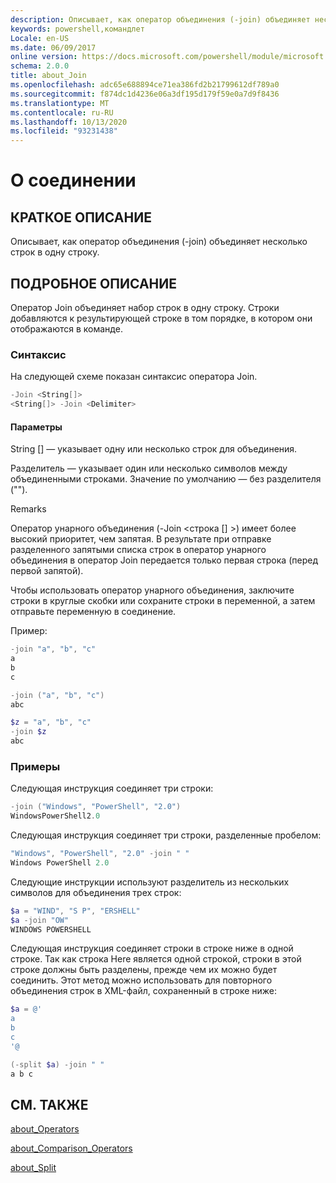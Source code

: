 ```yaml
---
description: Описывает, как оператор объединения (-join) объединяет несколько строк в одну строку.
keywords: powershell,командлет
Locale: en-US
ms.date: 06/09/2017
online version: https://docs.microsoft.com/powershell/module/microsoft.powershell.core/about/about_join?view=powershell-6&WT.mc_id=ps-gethelp
schema: 2.0.0
title: about_Join
ms.openlocfilehash: adc65e688894ce71ea386fd2b21799612df789a0
ms.sourcegitcommit: f874dc1d4236e06a3df195d179f59e0a7d9f8436
ms.translationtype: MT
ms.contentlocale: ru-RU
ms.lasthandoff: 10/13/2020
ms.locfileid: "93231438"
---
```

# <a name="about-join"></a>О соединении

## <a name="short-description"></a>КРАТКОЕ ОПИСАНИЕ
Описывает, как оператор объединения (-join) объединяет несколько строк в одну строку.

## <a name="long-description"></a>ПОДРОБНОЕ ОПИСАНИЕ

Оператор Join объединяет набор строк в одну строку. Строки добавляются к результирующей строке в том порядке, в котором они отображаются в команде.

### <a name="syntax"></a>Синтаксис

На следующей схеме показан синтаксис оператора Join.

```powershell
-Join <String[]>
<String[]> -Join <Delimiter>
```

#### <a name="parameters"></a>Параметры

String [] — указывает одну или несколько строк для объединения.

Разделитель — указывает один или несколько символов между объединенными строками. Значение по умолчанию — без разделителя ("").

Remarks

Оператор унарного объединения (-Join <строка [] >) имеет более высокий приоритет, чем запятая. В результате при отправке разделенного запятыми списка строк в оператор унарного объединения в оператор Join передается только первая строка (перед первой запятой).

Чтобы использовать оператор унарного объединения, заключите строки в круглые скобки или сохраните строки в переменной, а затем отправьте переменную в соединение.

Пример:

```powershell
-join "a", "b", "c"
a
b
c

-join ("a", "b", "c")
abc

$z = "a", "b", "c"
-join $z
abc
```

### <a name="examples"></a>Примеры

Следующая инструкция соединяет три строки:

```powershell
-join ("Windows", "PowerShell", "2.0")
WindowsPowerShell2.0
```

Следующая инструкция соединяет три строки, разделенные пробелом:

```powershell
"Windows", "PowerShell", "2.0" -join " "
Windows PowerShell 2.0
```

Следующие инструкции используют разделитель из нескольких символов для объединения трех строк:

```powershell
$a = "WIND", "S P", "ERSHELL"
$a -join "OW"
WINDOWS POWERSHELL
```

Следующая инструкция соединяет строки в строке ниже в одной строке. Так как строка Here является одной строкой, строки в этой строке должны быть разделены, прежде чем их можно будет соединить. Этот метод можно использовать для повторного объединения строк в XML-файл, сохраненный в строке ниже:

```powershell
$a = @'
a
b
c
'@

(-split $a) -join " "
a b c
```

## <a name="see-also"></a>СМ. ТАКЖЕ

[about_Operators](about_Operators.md)

[about_Comparison_Operators](about_Comparison_Operators.md)

[about_Split](about_Split.md)
